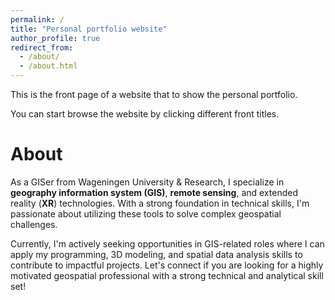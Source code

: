 ```yaml
---
permalink: /
title: "Personal portfolio website"
author_profile: true
redirect_from: 
  - /about/
  - /about.html
---
```

This is the front page of a website that to show the personal portfolio.

You can start browse the website by clicking different front titles.

About
=====

As a GISer from Wageningen University & Research, I specialize in **geography information system (GIS)**, **remote sensing**, and extended reality (**XR**) technologies. With a strong foundation in technical skills, I'm passionate about utilizing these tools to solve complex geospatial challenges.

Currently, I'm actively seeking opportunities in GIS-related roles where I can apply my programming, 3D modeling, and spatial data analysis skills to contribute to impactful projects. Let's connect if you are looking for a highly motivated geospatial professional with a strong technical and analytical skill set!
